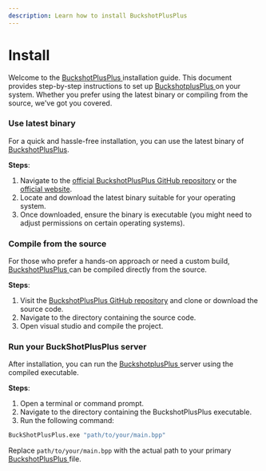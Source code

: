 ```yaml
---
description: Learn how to install BuckshotPlusPlus
---
```


# Install

Welcome to the [BuckshotPlusPlus ](https://bpplang.com/)installation guide. This document provides step-by-step instructions to set up [BuckshotplusPlus ](https://bpplang.com/)on your system. Whether you prefer using the latest binary or compiling from the source, we've got you covered.

### Use latest binary

For a quick and hassle-free installation, you can use the latest binary of [BuckshotPlusPlus](https://bpplang.com/).

**Steps**:

1. Navigate to the [official BuckshotPlusPlus GitHub repository](https://github.com/BuckshotPlusPlus/BuckshotPlusPlus) or the [official website](https://bpplang.com/).
2. Locate and download the latest binary suitable for your operating system.
3. Once downloaded, ensure the binary is executable (you might need to adjust permissions on certain operating systems).

### Compile from the source

For those who prefer a hands-on approach or need a custom build, [BuckshotPlusPlus ](https://bpplang.com/)can be compiled directly from the source.

**Steps**:

1. Visit the [BuckshotPlusPlus GitHub repository](https://github.com/BuckshotPlusPlus/BuckshotPlusPlus) and clone or download the source code.
2. Navigate to the directory containing the source code.
3. Open visual studio and compile the project.

### Run your BuckShotPlusPlus server

After installation, you can run the [BuckshotplusPlus ](https://bpplang.com/)server using the compiled executable.

**Steps**:

1. Open a terminal or command prompt.
2. Navigate to the directory containing the BuckshotPlusPlus executable.
3. Run the following command:

```sh
BuckShotPlusPlus.exe "path/to/your/main.bpp"
```

Replace `path/to/your/main.bpp` with the actual path to your primary [BuckshotPlusPlus ](https://bpplang.com/)file.
